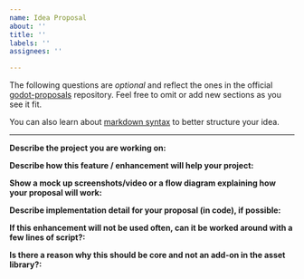 ```yaml
---
name: Idea Proposal
about: ''
title: ''
labels: ''
assignees: ''

---
```


The following questions are *optional* and reflect the ones in the official 
[godot-proposals](https://github.com/godotengine/godot-proposals/issues/new/choose) 
repository. Feel free to omit or add new sections as you see it fit.

You can also learn about [markdown syntax](https://www.markdownguide.org/basic-syntax/)
to better structure your idea.

---

**Describe the project you are working on:**

**Describe how this feature / enhancement will help your project:**

**Show a mock up screenshots/video or a flow diagram explaining how your proposal will work:**

**Describe implementation detail for your proposal (in code), if possible:**

**If this enhancement will not be used often, can it be worked around with a few lines of script?:**

**Is there a reason why this should be core and not an add-on in the asset library?:**
